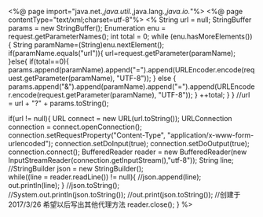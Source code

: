 ﻿<%@ page import="java.net.*,java.util.*,java.lang.*,java.io.*"%>
<%@ page contentType="text/xml;charset=utf-8"%>
<%
String url = null;
StringBuffer params = new StringBuffer();
Enumeration enu = request.getParameterNames();
int total = 0;
while (enu.hasMoreElements()) {
String paramName=(String)enu.nextElement();
if(paramName.equals("url")){
   url=request.getParameter(paramName);
}else{
   if(total==0){
    params.append(paramName).append("=").append(URLEncoder.encode(request.getParameter(paramName), "UTF-8"));
   } else {
    params.append("&").append(paramName).append("=").append(URLEncoder.encode(request.getParameter(paramName), "UTF-8"));
   }
   ++total;
}
}
//url = url + "?" + params.toString();

if(url != null){
URL connect = new URL(url.toString());
URLConnection connection = connect.openConnection();
connection.setRequestProperty("Content-Type", "application/x-www-form-urlencoded");
connection.setDoInput(true);
connection.setDoOutput(true);
connection.connect();
BufferedReader reader = new BufferedReader(new InputStreamReader(connection.getInputStream(),"utf-8"));
String line;
//StringBuilder json = new StringBuilder();  
while((line = reader.readLine()) != null){
	//json.append(line);  
  out.println(line);
}
//json.toString();  
//System.out.println(json.toString());
//out.print(json.toString());
//创建于2017/3/26 希望以后写出其他代理方法
reader.close();
}
%>